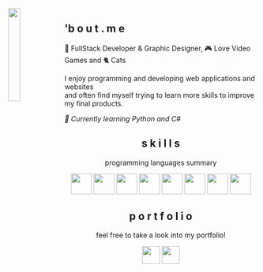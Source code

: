 <img align='left' src=https://media.tenor.com/LuL2E7Bd9qMAAAAC/nezuko-anime.gif width='22%'/>

## 'b o u t . m e

🌸 FullStack Developer & Graphic Designer, 🎮 Love Video Games and 🐈 Cats
<p>I enjoy programming and developing web applications and websites<br>and often find myself trying to learn more skills to improve my final products.</p>
<i>🌸 Currently learning Python and C#</i>

<h2 align='center'>s k i l l s</h2>
<p align='center'>programming languages summary</p>

<p align='center'>
  <img src="https://cdn.jsdelivr.net/gh/devicons/devicon/icons/html5/html5-plain-wordmark.svg" height='42px'/>
  <img src="https://cdn.jsdelivr.net/gh/devicons/devicon/icons/css3/css3-plain-wordmark.svg" height='42px'/>
  <img src="https://cdn.jsdelivr.net/gh/devicons/devicon/icons/bootstrap/bootstrap-original-wordmark.svg" height='42px'/>
  <img src="https://cdn.jsdelivr.net/gh/devicons/devicon/icons/javascript/javascript-original.svg" height='42px'/>
  <img src="https://cdn.jsdelivr.net/gh/devicons/devicon/icons/react/react-original-wordmark.svg" height='42px'/>
  <img src="https://cdn.jsdelivr.net/gh/devicons/devicon/icons/php/php-plain.svg" height='42px'/>
  <img src="https://cdn.jsdelivr.net/gh/devicons/devicon/icons/laravel/laravel-plain-wordmark.svg" height='42px'/>
  <img src="https://cdn.jsdelivr.net/gh/devicons/devicon/icons/mysql/mysql-plain.svg" height='42px'/>
</p>

<h2 align='center'>p o r t f o l i o</h2>
<p align='center'>feel free to take a look into my portfolio!</p>
<p align='center'>
  <a href='https://www.linkedin.com/in/graciela-williams/' target="_blank"><img src='https://cdn.jsdelivr.net/npm/simple-icons@3.0.1/icons/linkedin.svg' height='36px'/></a>
  <a href='https://gracewilliams.co' target="_blank"><img src='https://cdn.jsdelivr.net/npm/bootstrap-icons@1.2.1/icons/globe2.svg' height='36px'/></a>
</p>
